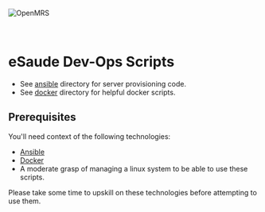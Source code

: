 <br/><br/><br/>
<img src="https://s3-eu-west-1.amazonaws.com/esaude/images/esaude-site-header.png" alt="OpenMRS"/>
<br/><br/><br/>

# eSaude Dev-Ops Scripts

-   See [ansible](infrastructure/ansible) directory for server provisioning code.
-   See [docker](infrastructure/docker) directory for helpful docker scripts.

## Prerequisites

You'll need context of the following technologies:

-   [Ansible](https://www.ansible.com/)
-   [Docker](https://www.docker.com/why-docker) 
-   A moderate grasp of managing a linux system to be able to use these scripts. 

Please take some time to upskill on these technologies before attempting to use them.
